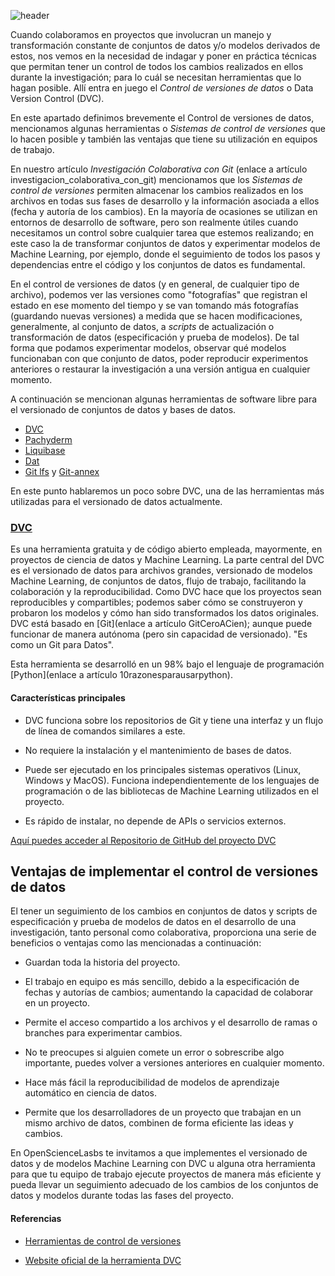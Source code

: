 <!--
.. title: Qué es el Data Version Control (DVC) y por qué es necesario que tu equipo sepa cómo utilizarlo
.. slug: que-es-el-data-version-control-dvc-y-por-que-es-necesario-que-tu-equipo-sepa-como-utilizarlo
.. date: 2021-03-22
.. author: Yurely Camacho
.. tags: versioning, data
.. category: data
.. link: 
.. description: 
.. type: text
-->

<!-- # Qué es el Data Version Control (DVC) y por qué es necesario que tu equipo sepa cómo utilizarlo -->
<!-- **Por Yurely Camacho** -->

![header](../../../images/blog/que-es-el-data-version-control-dvc-y-por-que-es-necesario-que-tu-equipo-sepa-como-utilizarlo/header.png)

Cuando colaboramos en proyectos que involucran un manejo y transformación
constante de conjuntos de datos y/o modelos derivados de estos, nos vemos en la
necesidad de indagar y poner en práctica técnicas que permitan tener un
control de todos los cambios realizados en ellos durante la
investigación; para lo cuál se necesitan herramientas que lo hagan
posible. Allí entra en juego el *Control de versiones de datos* o Data
Version Control (DVC).

<!-- TEASER_END -->

En este apartado definimos brevemente el Control de versiones de datos,
mencionamos algunas herramientas o *Sistemas de control de versiones*
que lo hacen posible y también las ventajas que tiene su utilización en
equipos de trabajo.

En nuestro artículo *Investigación Colaborativa con Git* (enlace a
artículo investigacion_colaborativa_con_git) mencionamos que los
*Sistemas de control de versiones* permiten almacenar los cambios
realizados en los archivos en todas sus fases de desarrollo y la
información asociada a ellos (fecha y autoría de los cambios). En la
mayoría de ocasiones se utilizan en entornos de desarrollo de software,
pero son realmente útiles cuando necesitamos un control sobre cualquier
tarea que estemos realizando; en este caso la de transformar conjuntos
de datos y experimentar modelos de Machine Learning, por ejemplo, donde
el seguimiento de todos los pasos y dependencias entre el código y los
conjuntos de datos es fundamental.

En el control de versiones de datos (y en general, de cualquier tipo de
archivo), podemos ver las versiones como "fotografías" que registran el
estado en ese momento del tiempo y se van tomando más fotografías
(guardando nuevas versiones) a medida que se hacen modificaciones,
generalmente, al conjunto de datos, a *scripts* de actualización o
transformación de datos (especificación y prueba de modelos). De tal
forma que podamos experimentar modelos, observar qué modelos funcionaban
con que conjunto de datos, poder reproducir experimentos anteriores o
restaurar la investigación a una versión antigua en cualquier momento.

A continuación se mencionan algunas herramientas de software libre para
el versionado de conjuntos de datos y bases de datos.

- [DVC](https://dvc.org/)
- [Pachyderm](https://www.pachyderm.com/)
- [Liquibase](https://www.liquibase.org/)
- [Dat](https://dat.foundation/)
- [Git lfs](https://git-lfs.github.com/) y [Git-annex](https://git-annex.branchable.com/)

En este punto hablaremos un poco sobre DVC, una de las herramientas más
utilizadas para el versionado de datos actualmente.

### [DVC](https://dvc.org/)

Es una herramienta gratuita y de código abierto empleada, mayormente, en
proyectos de ciencia de datos y Machine Learning. La parte central del
DVC es el versionado de datos para archivos grandes, versionado de
modelos Machine Learning, de conjuntos de datos, flujo de trabajo,
facilitando la colaboración y la reproducibilidad. Como DVC hace que los
proyectos sean reproducibles y compartibles; podemos saber cómo se
construyeron y probaron los modelos y cómo han sido transformados los
datos originales. DVC está basado en \[Git\](enlace a artículo
GitCeroACien); aunque puede funcionar de manera autónoma (pero sin
capacidad de versionado). "Es como un Git para Datos".

Esta herramienta se desarrolló en un 98% bajo el lenguaje de
programación \[Python\](enlace a artículo 10razonesparausarpython).

#### Características principales

- DVC funciona sobre los repositorios de Git y tiene una interfaz y un
  flujo de línea de comandos similares a este.

- No requiere la instalación y el mantenimiento de bases de
  datos.

- Puede ser ejecutado en los principales sistemas operativos (Linux,
  Windows y MacOS). Funciona independientemente de los lenguajes de
  programación o de las bibliotecas de Machine Learning utilizados en el
  proyecto.

- Es rápido de instalar, no depende de APIs o servicios externos.

[Aquí puedes acceder al Repositorio de GitHub del proyecto DVC](https://github.com/iterative/dvc)

## Ventajas de implementar el control de versiones de datos

El tener un seguimiento de los cambios en conjuntos de datos y scripts
de especificación y prueba de modelos de datos en el desarrollo de una
investigación, tanto personal como colaborativa, proporciona una serie
de beneficios o ventajas como las mencionadas a continuación:

- Guardan toda la historia del proyecto.

- El trabajo en equipo es más sencillo, debido a la especificación de
  fechas y autorías de cambios; aumentando la capacidad de colaborar en
  un proyecto.

- Permite el acceso compartido a los archivos y el desarrollo de ramas o
  branches para experimentar cambios.

- No te preocupes si alguien comete un error o sobrescribe algo
  importante, puedes volver a versiones anteriores en cualquier momento.

- Hace más fácil la reproducibilidad de modelos de aprendizaje
  automático en ciencia de datos.

- Permite que los desarrolladores de un proyecto que trabajan en un mismo
  archivo de datos, combinen de forma eficiente las ideas y cambios.

En OpenScienceLasbs te invitamos a que implementes el versionado de
datos y de modelos Machine Learning con DVC u alguna otra herramienta
para que tu equipo de trabajo ejecute proyectos de manera más eficiente
y pueda llevar un seguimiento adecuado de los cambios de los conjuntos de datos y modelos durante todas las fases del proyecto.

#### Referencias

- [Herramientas de control de versiones](https://blog.dinahosting.com/herramientas-de-control-de-versiones/)

- [Website oficial de la herramienta DVC](https://dvc.org/)
